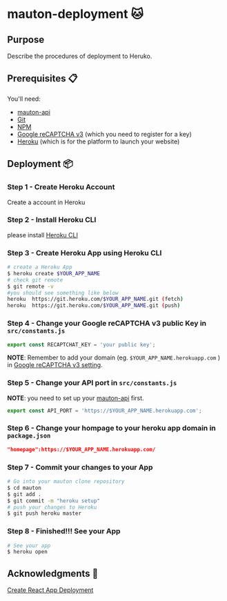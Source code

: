 # mauton-deployment :cat:

## Purpose
Describe the procedures of deployment to Heruko.

## Prerequisites 📋
You'll need:
* [mauton-api](https://github.com/ikhvjs/mauton-api) 
* [Git](https://git-scm.com) 
* [NPM](http://npmjs.com)
* [Google reCAPTCHA v3](https://developers.google.com/recaptcha/docs/v3) (which you need to register for a key)
* [Heroku](https://heroku.com) (which is for the platform to launch your website)

## Deployment 📦

### Step 1 - Create Heroku Account

Create a account in Heroku

### Step 2 - Install Heroku CLI

please install [Heroku CLI](https://devcenter.heroku.com/articles/heroku-cli)

### Step 3 - Create Heroku App using Heroku CLI

```bash
# create a Heroku App
$ heroku create $YOUR_APP_NAME
# check git remote 
$ git remote -v
#you should see something like below
heroku  https://git.heroku.com/$YOUR_APP_NAME.git (fetch)
heroku  https://git.heroku.com/$YOUR_APP_NAME.git (push)
```

### Step 4 - Change your Google reCAPTCHA v3 public Key in ```src/constants.js```
```js
export const RECAPTCHAT_KEY = 'your public key';
```
**NOTE**: Remember to add your domain (eg. ```$YOUR_APP_NAME.herokuapp.com``` ) in [Google reCAPTCHA v3 setting](https://developers.google.com/recaptcha/docs/settings).

### Step 5 - Change your API port in ```src/constants.js```

**NOTE**: you need to set up your [mauton-api](https://github.com/ikhvjs/mauton-api) first.

```js
export const API_PORT = 'https://$YOUR_APP_NAME.herokuapp.com';
```

### Step 6 - Change your hompage to your heroku app domain in ```package.json```
```json
"homepage":https://$YOUR_APP_NAME.herokuapp.com/
```

### Step 7 - Commit your changes to your App
```bash
# Go into your mauton clone repository
$ cd mauton
$ git add .
$ git commit -m "heroku setup"
# push your changes to Heroku
$ git push heroku master
```

### Step 8 - Finished!!! See your App
```bash
# See your app
$ heroku open
```

## Acknowledgments 🎁
[Create React App Deployment](https://create-react-app.dev/docs/deployment/)
